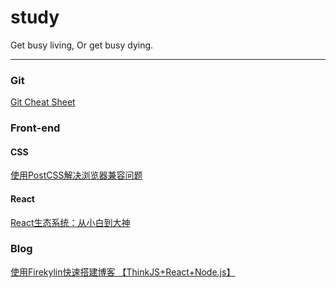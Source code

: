 # study
Get busy living, Or get busy dying.

---
### Git
[Git Cheat Sheet](https://github.com/FEYeh/study/blob/master/Git/Git%20Cheat%20Sheet.md)

### Front-end

#### CSS

[使用PostCSS解决浏览器兼容问题](https://github.com/FEYeh/study/blob/master/Front-end/CSS/broswer-compatibility.md)

#### React

[React生态系统：从小白到大神](https://github.com/FEYeh/study/blob/master/Front-end/React/react-ecosystem.md)

### Blog

[使用Firekylin快速搭建博客 【ThinkJS+React+Node.js】](https://github.com/FEYeh/study/blob/master/Blog/build-ur-own-blog-via-firekylin.md)